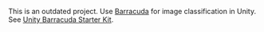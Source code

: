 This is an outdated project. Use [Barracuda](https://github.com/Unity-Technologies/barracuda-release) for image classification in Unity. See [Unity Barracuda Starter Kit](https://github.com/Unity-Technologies/barracuda-starter-kit).
